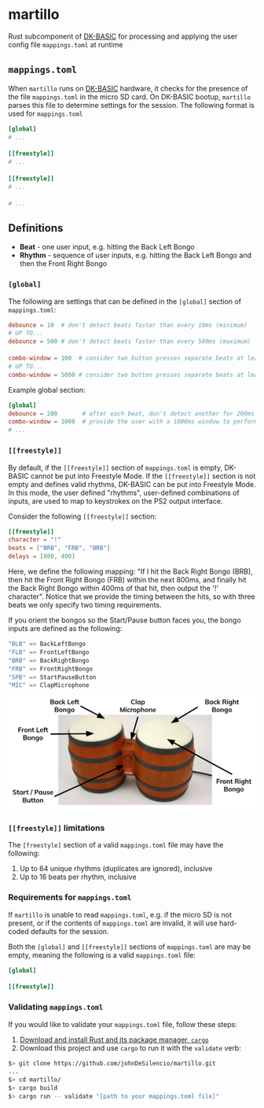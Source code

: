 # martillo

Rust subcomponent of [DK-BASIC](https://github.com/johnDeSilencio/DK-BASIC)
for processing and applying the user config file `mappings.toml` at runtime

## `mappings.toml`

When `martillo` runs on [DK-BASIC](https://github.com/johnDeSilencio/DK-BASIC)
hardware, it checks for the presence of the file `mappings.toml` in the micro
SD card. On DK-BASIC bootup, `martillo` parses this file to determine settings
for the session. The following format is used for `mappings.toml`

```toml
[global]
# ...

[[freestyle]]
# ...

[[freestyle]]
# ...

# ...
```

## Definitions

* __Beat__ - one user input, e.g. hitting the Back Left Bongo
* __Rhythm__ - sequence of user inputs, e.g. hitting the Back Left Bongo
and then the Front Right Bongo

### `[global]`

The following are settings that can be defined in the `[global]` section
of `mappings.toml`:

```toml
debounce = 10  # don't detect beats faster than every 10ms (minimum)
# UP TO...
debounce = 500 # don't detect beats faster than every 500ms (maximum)

combo-window = 100  # consider two button presses separate beats at least 100ms apart (minimum)
# UP TO...
combo-window = 5000 # consider two button presses separate beats at least 5000ms apart (maximum)
```

Example global section:

```toml
[global]
debounce = 200       # after each beat, don't detect another for 200ms
combo-window = 1000  # provide the user with a 1000ms window to perform combo beats
# ...
```

### `[[freestyle]]`

By default, if the `[[freestyle]]` section of `mappings.toml` is empty,
DK-BASIC cannot be put into Freestyle Mode. If the `[[freestyle]]` section is
not empty and defines valid rhythms, DK-BASIC can be put into Freestyle Mode.
In this mode, the user defined "rhythms", user-defined combinations of inputs,
are used to map to keystrokes on the PS2 output interface.

Consider the following `[[freestyle]]` section:

```toml
[[freestyle]]
character = "!"
beats = ["BRB", "FRB", "BRB"]
delays = [800, 400]
```

Here, we define the following mapping: "If I hit the Back Right Bongo (BRB), then
hit the Front Right Bongo (FRB) within the next 800ms, and finally hit the Back
Right Bongo within 400ms of that hit, then output the '!' character". Notice that
we provide the timing between the hits, so with three beats we only specify two
timing requirements.

If you orient the bongos so the Start/Pause button faces you, the bongo inputs are
defined as the following:

```rust
"BLB" => BackLeftBongo
"FLB" => FrontLeftBongo
"BRB" => BackRightBongo
"FRB" => FrontRightBongo
"SPB" => StartPauseButton
"MIC" => ClapMicrophone
```

![DK Bongos input diagram](./doc/dk_inputs.png)

### `[[freestyle]]` limitations

The `[freestyle]` section of a  valid `mappings.toml` file may have
the following:

1. Up to 64 unique rhythms (duplicates are ignored), inclusive
2. Up to 16 beats per rhythm, inclusive

### Requirements for `mappings.toml`

If `martillo` is unable to read `mappings.toml`, e.g. if the micro SD is not
present, or if the contents of `mappings.toml` are invalid, it will use
hard-coded defaults for the session.

Both the `[global]` and `[[freestyle]]` sections of `mappings.toml` are
may be empty, meaning the following is a valid `mappings.toml` file:

```toml
[global]

[[freestyle]]
```

### Validating `mappings.toml`

If you would like to validate your `mappings.toml` file, follow these steps:

1. [Download and install Rust and its package manager, `cargo`](https://www.rust-lang.org/tools/install)
2. Download this project and use `cargo` to run it with the `validate` verb:

```bash
$> git clone https://github.com/johnDeSilencio/martillo.git
...
$> cd martillo/
$> cargo build
$> cargo run -- validate "[path to your mappings.toml file]"
```
